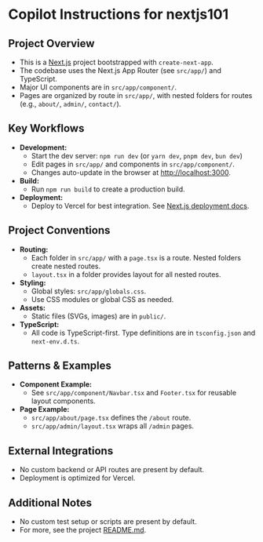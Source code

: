 # Copilot Instructions for nextjs101

## Project Overview
- This is a [Next.js](https://nextjs.org) project bootstrapped with `create-next-app`.
- The codebase uses the Next.js App Router (see `src/app/`) and TypeScript.
- Major UI components are in `src/app/component/`.
- Pages are organized by route in `src/app/`, with nested folders for routes (e.g., `about/`, `admin/`, `contact/`).

## Key Workflows
- **Development:**
  - Start the dev server: `npm run dev` (or `yarn dev`, `pnpm dev`, `bun dev`)
  - Edit pages in `src/app/` and components in `src/app/component/`.
  - Changes auto-update in the browser at [http://localhost:3000](http://localhost:3000).
- **Build:**
  - Run `npm run build` to create a production build.
- **Deployment:**
  - Deploy to Vercel for best integration. See [Next.js deployment docs](https://nextjs.org/docs/app/building-your-application/deploying).

## Project Conventions
- **Routing:**
  - Each folder in `src/app/` with a `page.tsx` is a route. Nested folders create nested routes.
  - `layout.tsx` in a folder provides layout for all nested routes.
- **Styling:**
  - Global styles: `src/app/globals.css`.
  - Use CSS modules or global CSS as needed.
- **Assets:**
  - Static files (SVGs, images) are in `public/`.
- **TypeScript:**
  - All code is TypeScript-first. Type definitions are in `tsconfig.json` and `next-env.d.ts`.

## Patterns & Examples
- **Component Example:**
  - See `src/app/component/Navbar.tsx` and `Footer.tsx` for reusable layout components.
- **Page Example:**
  - `src/app/about/page.tsx` defines the `/about` route.
  - `src/app/admin/layout.tsx` wraps all `/admin` pages.

## External Integrations
- No custom backend or API routes are present by default.
- Deployment is optimized for Vercel.

## Additional Notes
- No custom test setup or scripts are present by default.
- For more, see the project [README.md](../README.md).
